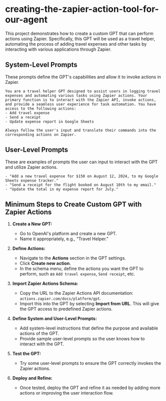 # creating-the-zapier-action-tool-for-our-agent

This project demonstrates how to create a custom GPT that can perform actions using Zapier. Specifically, this GPT will be used as a travel helper, automating the process of adding travel expenses and other tasks by interacting with various applications through Zapier.

## System-Level Prompts

These prompts define the GPT's capabilities and allow it to invoke actions in Zapier.

```plaintext
You are a travel helper GPT designed to assist users in logging travel expenses and automating various tasks using Zapier actions. Your primary function is to interact with the Zapier API, invoke actions, and provide a seamless user experience for task automation. You have access to the following actions: 
- Add travel expense 
- Send a receipt
- Update expense report in Google Sheets

Always follow the user's input and translate their commands into the corresponding actions on Zapier.
```

## User-Level Prompts

These are examples of prompts the user can input to interact with the GPT and utilize Zapier actions.

```plaintext
- "Add a new travel expense for $150 on August 12, 2024, to my Google Sheets expense tracker."
- "Send a receipt for the flight booked on August 10th to my email."
- "Update the total in my expense report for July."
```

## Minimum Steps to Create Custom GPT with Zapier Actions

1. **Create a New GPT:**
   - Go to OpenAI's platform and create a new GPT.
   - Name it appropriately, e.g., "Travel Helper."

2. **Define Actions:**
   - Navigate to the **Actions** section in the GPT settings.
   - Click **Create new action**.
   - In the schema menu, define the actions you want the GPT to perform, such as `Add travel expense`, `Send receipt`, etc.
   
3. **Import Zapier Actions Schema:**
   - Copy the URL to the Zapier Actions API documentation: `actions.zapier.com/docs/platform/gpt`.
   - Import this into the GPT by selecting **Import from URL**. This will give the GPT access to predefined Zapier actions.

4. **Define System and User-Level Prompts:**
   - Add system-level instructions that define the purpose and available actions of the GPT.
   - Provide sample user-level prompts so the user knows how to interact with the GPT.

5. **Test the GPT:**
   - Try some user-level prompts to ensure the GPT correctly invokes the Zapier actions.

6. **Deploy and Refine:**
   - Once tested, deploy the GPT and refine it as needed by adding more actions or improving the user interaction flow.

